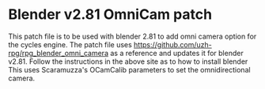 # Blender v2.81 OmniCam patch
This patch file is to be used with blender 2.81 to add omni camera option for the cycles engine.
The patch file uses https://github.com/uzh-rpg/rpg_blender_omni_camera as a reference and updates it for blender v2.81.
Follow the instructions in the above site as to how to install blender
This uses Scaramuzza's OCamCalib parameters to set the omnidirectional camera.
